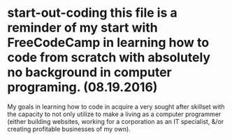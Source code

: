 # start-out-coding  this file is a reminder of my start with FreeCodeCamp in learning how to code from scratch with absolutely no background in computer programing. (08.19.2016)
My goals in learning how to code in acquire a very sought after skillset with the capacity to not only utilize to make a living as a computer programmer (either building websites, working for a corporation as an IT specialist, &/or creating profitable businesses of my own).
